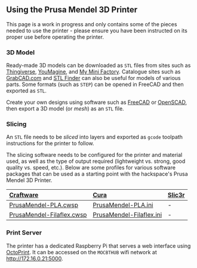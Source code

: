 ## Using the Prusa Mendel 3D Printer

This page is a work in progress and only contains some of the pieces needed to use the printer - please ensure you have been instructed on its proper use before operating the printer.

### 3D Model

Ready-made 3D models can be downloaded as `STL` files from sites such as [Thingiverse](http://www.thingiverse.com/thing:200472/#files), [YouMagine](https://www.youmagine.com), and [My Mini Factory](http://www.myminifactory.com).  Catalogue sites such as [GrabCAD.com](https://grabcad.com) and [STL Finder](http://www.stlfinder.com/) can also be useful for models of various parts.  Some formats (such as `STEP`) can be opened in FreeCAD and then exported as `STL`.

Create your own designs using software such as [FreeCAD](http://www.freecadweb.org/wiki/index.php?title=Download#Stable_FreeCAD_installers) or [OpenSCAD](http://www.openscad.org), then export a 3D model (or _mesh_) as an `STL` file.

### Slicing

An `STL` file needs to be _sliced_ into layers and exported as `gcode` toolpath instructions for the printer to follow.

The slicing software needs to be configured for the printer and material used, as well as the type of output required (lightweight vs. strong, good quality vs. speed, etc.). Below are some profiles for various software packages that can be used as a starting point with the hackspace's Prusa Mendel 3D Printer.

[Craftware](http://www.craftunique.com/craftware) | [Cura](https://www.ultimaker.com/pages/our-software) | [Slic3r](http://slic3r.org/download)
:---------- | :------ | :--------
[PrusaMendel-PLA.cwsp](files/mendel/PrusaMendel-PLA.cwsp) | [PrusaMendel-PLA.ini](files/mendel/PrusaMendel-PLA.ini) | -
[PrusaMendel-Filaflex.cwsp](files/mendel/PrusaMendel-Filaflex.cwsp) | [PrusaMendel-Filaflex.ini](files/mendel/PrusaMendel-Filaflex.ini) | -


### Print Server

The printer has a dedicated Raspberry Pi that serves a web interface using [OctoPrint](http://octoprint.org). It can be accessed on the `MOCBTHUB` wifi network at <http://172.16.0.21:5000>.
